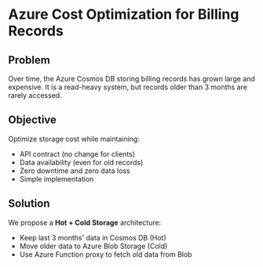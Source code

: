 # Azure Cost Optimization for Billing Records

## Problem
Over time, the Azure Cosmos DB storing billing records has grown large and expensive. It is a read-heavy system, but records older than 3 months are rarely accessed.

## Objective
Optimize storage cost while maintaining:
- API contract (no change for clients)
- Data availability (even for old records)
- Zero downtime and zero data loss
- Simple implementation

## Solution
We propose a **Hot + Cold Storage** architecture:
- Keep last 3 months' data in Cosmos DB (Hot)
- Move older data to Azure Blob Storage (Cold)
- Use Azure Function proxy to fetch old data from Blob

